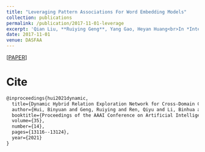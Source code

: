 ```yaml
---
title: "Leveraging Pattern Associations For Word Embedding Models"
collection: publications
permalink: /publication/2017-11-01-leverage
excerpt: 'Qian Liu, **Ruiying Geng**, Yang Gao, Heyan Huang<br>In *International Conference on Database Systems for Advanced Applications(**DASFAA-2017**)*'
date: 2017-11-01
venue: DASFAA
---
```


\[[PAPER](https://ojs.aaai.org/index.php/AAAI/article/view/17550)\]


Cite
===

```latex
@inproceedings{hui2021dynamic,
  title={Dynamic Hybrid Relation Exploration Network for Cross-Domain Context-Dependent Semantic Parsing},
  author={Hui, Binyuan and Geng, Ruiying and Ren, Qiyu and Li, Binhua and Li, Yongbin and Sun, Jian and Huang, Fei and Si, Luo and Zhu, Pengfei and Zhu, Xiaodan},
  booktitle={Proceedings of the AAAI Conference on Artificial Intelligence},
  volume={35},
  number={14},
  pages={13116--13124},
  year={2021}
}
```
